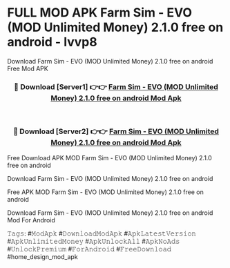 # FULL MOD APK Farm Sim - EVO (MOD Unlimited Money) 2.1.0 free on android - lvvp8
Download Farm Sim - EVO (MOD Unlimited Money) 2.1.0 free on android Free Mod APK

<div align="center">
<h3>🔴 Download [Server1] 👉👉 <a href="https://apk-comot.site?title=Farm_Sim_-_EVO_(MOD_Unlimited_Money)_2.1.0_free_on_android">Farm Sim - EVO (MOD Unlimited Money) 2.1.0 free on android Mod Apk</a></h3><br>

<h3>🔴 Download [Server2] 👉👉 <a href="https://apk-comot.site?title=Farm_Sim_-_EVO_(MOD_Unlimited_Money)_2.1.0_free_on_android">Farm Sim - EVO (MOD Unlimited Money) 2.1.0 free on android Mod Apk</a></h3>
</div>


Free Download APK MOD Farm Sim - EVO (MOD Unlimited Money) 2.1.0 free on android

Download Farm Sim - EVO (MOD Unlimited Money) 2.1.0 free on android 

Free APK MOD Farm Sim - EVO (MOD Unlimited Money) 2.1.0 free on android 

Download Farm Sim - EVO (MOD Unlimited Money) 2.1.0 free on android Mod For Android

𝚃𝚊𝚐𝚜: #𝙼𝚘𝚍𝙰𝚙𝚔 #𝙳𝚘𝚠𝚗𝚕𝚘𝚊𝚍𝙼𝚘𝚍𝙰𝚙𝚔 #𝙰𝚙𝚔𝙻𝚊𝚝𝚎𝚜𝚝𝚅𝚎𝚛𝚜𝚒𝚘𝚗 #𝙰𝚙𝚔𝚄𝚗𝚕𝚒𝚖𝚒𝚝𝚎𝚍𝙼𝚘𝚗𝚎𝚢 #𝙰𝚙𝚔𝚄𝚗𝚕𝚘𝚌𝚔𝙰𝚕𝚕 #𝙰𝚙𝚔𝙽𝚘𝙰𝚍𝚜 #𝚄𝚗𝚕𝚘𝚌𝚔𝙿𝚛𝚎𝚖𝚒𝚞𝚖 #𝙵𝚘𝚛𝙰𝚗𝚍𝚛𝚘𝚒𝚍 #𝙵𝚛𝚎𝚎𝙳𝚘𝚠𝚗𝚕𝚘𝚊𝚍 #home_design_mod_apk